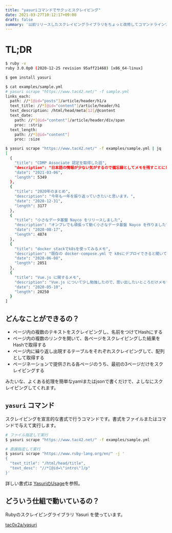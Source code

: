 ```yaml
---
title: "yasuriコマンドでサクッとスクレイピング"
date: 2021-03-27T10:12:17+09:00
draft: false
summary: '以前リリースしたスクレイピングライブラリをちょっと改修してコマンドラインツールとして使えるようにしました'
---
```


# TL;DR

```sh
$ ruby -v
ruby 3.0.0p0 (2020-12-25 revision 95aff21468) [x86_64-linux]

$ gem install yasuri

$ cat examples/sample.yml
# yasuri scrape "https://www.tac42.net/" -f sample.yml
links_each:
  path: //*[@id="posts"]/article/header/h1/a
  text_title: //*[@id="content"]/article/header/h1
  text_description: /html/head/meta[12]/@content
  text_date:
    path: //*[@id="content"]/article/header/div/span
    proc: :strip
  text_length:
    path: //*[@id="content"]
    proc: :size

$ yasuri scrape "https://www.tac42.net/" -f examples/sample.yml | jq
[
  {
    "title": "CDMP Associate 認定を取得した話",
    "description": "日本語の情報が少ない気がするので備忘録としてメモを残すことにします。",
    "date": "2021-03-06",
    "length": 5349
  },
  {
    "title": "2020年のまとめ",
    "description": "今年も一年を振り返っていきたいと思います。",
    "date": "2020-12-31",
    "length": 3177
  },
  {
    "title": "小さなデータ基盤 Nayco をリリースしました",
    "description": "オンプレでも頑張って動く小さなデータ基盤 Nayco を作りました",
    "date": "2020-08-17",
    "length": 4874
  },
  {
    "title": "docker stackでk8sを使ってみるメモ",
    "description": "既存の docker-compose.yml で k8sにデプロイできると聞いて調べてみたメモ。",
    "date": "2020-06-08",
    "length": 2851
  },
  {
    "title": "Vue.js に関するメモ",
    "description": "Vue.js について少し勉強したので、思い出したいところだけメモ",
    "date": "2020-05-10",
    "length": 28250
  }
]
```

## どんなことができるの？
+ ページ内の複数のテキストをスクレイピングし、名前をつけてHashにする
+ ページ内の複数のリンクを開いて、各ページをスクレイピングした結果をHashで取得する
+ ページ内に繰り返し出現するテーブルをそれぞれスクレイピングして、配列として取得する
+ ページネーションで提供される各ページのうち、最初の3ページだけをスクレイピングする

みたいな、よくある処理を簡単なyamlまたはjsonで書くだけで、よしなにスクレイピングしてくれます。


## `yasuri` コマンド
スクレイピングを宣言的な書式で行うコマンドです。書式をファイルまたはコマンドで与えて実行します。

```sh
# ファイル指定して実行
$ yasuri scrape "https://www.tac42.net/" -f examples/sample.yml

# 直接指定して実行
$ yasuri scrape "https://www.ruby-lang.org/en/" -j '
{
  "text_title": "/html/head/title",
  "text_desc": "//*[@id=\"intro\"]/p"
}'
```

詳しい書式は [YasuriのUsage](https://github.com/tac0x2a/yasuri/blob/master/USAGE.ja.md#%E3%83%91%E3%83%BC%E3%82%B9%E3%83%84%E3%83%AA%E3%83%BC)を参照。


## どういう仕組で動いているの？

Rubyのスクレイピングライブラリ Yasuri を使っています。

[tac0x2a/yasuri](https://github.com/tac0x2a/yasuri)

